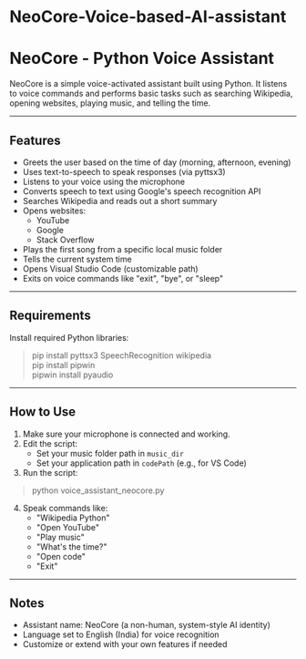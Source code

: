 # NeoCore-Voice-based-AI-assistant
NeoCore - Python Voice Assistant
================================

NeoCore is a simple voice-activated assistant built using Python. It listens to voice commands and performs basic tasks such as searching Wikipedia, opening websites, playing music, and telling the time.

------------------------------------
Features
------------------------------------
- Greets the user based on the time of day (morning, afternoon, evening)
- Uses text-to-speech to speak responses (via pyttsx3)
- Listens to your voice using the microphone
- Converts speech to text using Google's speech recognition API
- Searches Wikipedia and reads out a short summary
- Opens websites:
  - YouTube
  - Google
  - Stack Overflow
- Plays the first song from a specific local music folder
- Tells the current system time
- Opens Visual Studio Code (customizable path)
- Exits on voice commands like "exit", "bye", or "sleep"

------------------------------------
Requirements
------------------------------------
Install required Python libraries:

> pip install pyttsx3 SpeechRecognition wikipedia  
> pip install pipwin  
> pipwin install pyaudio

------------------------------------
How to Use
------------------------------------
1. Make sure your microphone is connected and working.
2. Edit the script:
   - Set your music folder path in `music_dir`
   - Set your application path in `codePath` (e.g., for VS Code)
3. Run the script:

> python voice_assistant_neocore.py

4. Speak commands like:
   - "Wikipedia Python"
   - "Open YouTube"
   - "Play music"
   - "What's the time?"
   - "Open code"
   - "Exit"

------------------------------------
Notes
------------------------------------
- Assistant name: NeoCore (a non-human, system-style AI identity)
- Language set to English (India) for voice recognition
- Customize or extend with your own features if needed


